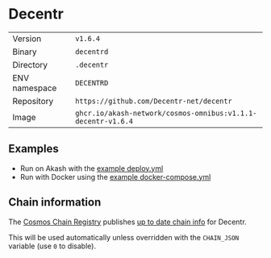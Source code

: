 # Decentr

| | |
|---|---|
|Version|`v1.6.4`|
|Binary|`decentrd`|
|Directory|`.decentr`|
|ENV namespace|`DECENTRD`|
|Repository|`https://github.com/Decentr-net/decentr`|
|Image|`ghcr.io/akash-network/cosmos-omnibus:v1.1.1-decentr-v1.6.4`|

## Examples

- Run on Akash with the [example deploy.yml](./deploy.yml)
- Run with Docker using the [example docker-compose.yml](./docker-compose.yml)

## Chain information

The [Cosmos Chain Registry](https://github.com/cosmos/chain-registry) publishes [up to date chain info](https://raw.githubusercontent.com/cosmos/chain-registry/master/decentr/chain.json) for Decentr.

This will be used automatically unless overridden with the `CHAIN_JSON` variable (use `0` to disable).
